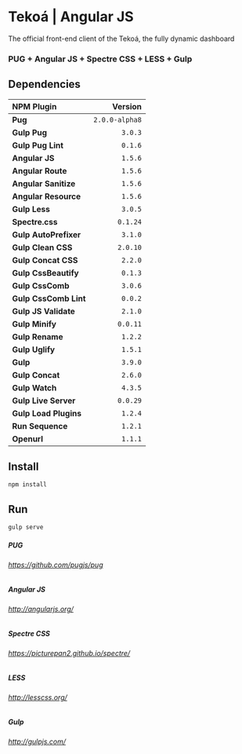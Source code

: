 # Tekoá | Angular JS
The official front-end client of the Tekoá, the fully dynamic dashboard

### PUG + Angular JS + Spectre CSS + LESS + Gulp

## Dependencies
| NPM Plugin | Version |
| :--- | ---: |
| **Pug** | `2.0.0-alpha8` |
| **Gulp Pug** | `3.0.3` |
| **Gulp Pug Lint** | `0.1.6` |
| **Angular JS** | `1.5.6` |
| **Angular Route** | `1.5.6` |
| **Angular Sanitize** | `1.5.6` |
| **Angular Resource** | `1.5.6` |
| **Gulp Less** | `3.0.5` |
| **Spectre.css** | `0.1.24` |
| **Gulp AutoPrefixer** | `3.1.0` |
| **Gulp Clean CSS** | `2.0.10` |
| **Gulp Concat CSS** | `2.2.0` |
| **Gulp CssBeautify** | `0.1.3` |
| **Gulp CssComb** | `3.0.6` |
| **Gulp CssComb Lint** | `0.0.2` |
| **Gulp JS Validate** | `2.1.0` |
| **Gulp Minify** | `0.0.11` |
| **Gulp Rename** | `1.2.2` |
| **Gulp Uglify** | `1.5.1` |
| **Gulp** | ` 3.9.0` |
| **Gulp Concat** | `2.6.0` |
| **Gulp Watch** | `4.3.5` |
| **Gulp Live Server** | `0.0.29` |
| **Gulp Load Plugins** | `1.2.4` |
| **Run Sequence** | `1.2.1` |
| **Openurl** | `1.1.1` |


## Install
```sh
npm install
```

## Run
```sh
gulp serve
```

##### PUG
###### https://github.com/pugjs/pug

##### Angular JS
###### http://angularjs.org/

##### Spectre CSS
###### https://picturepan2.github.io/spectre/

##### LESS
###### http://lesscss.org/

##### Gulp
###### http://gulpjs.com/
